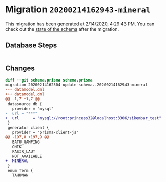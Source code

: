 # Migration `20200214162943-mineral`

This migration has been generated at 2/14/2020, 4:29:43 PM.
You can check out the [state of the schema](./schema.prisma) after the migration.

## Database Steps

```sql

```

## Changes

```diff
diff --git schema.prisma schema.prisma
migration 20200214162504-update-schema..20200214162943-mineral
--- datamodel.dml
+++ datamodel.dml
@@ -1,7 +1,7 @@
 datasource db {
   provider = "mysql"
-  url = "***"
+  url      = "mysql://root:princess32@localhost:3306/sikembar_test"
 }
 generator client {
   provider = "prisma-client-js"
@@ -197,8 +197,9 @@
   BATU_GAMPING
   ONIK
   PASIR_LAUT
   NOT_AVAILABLE
+  MINERAL
 }
 enum Term {
   TAHUNAN
```


